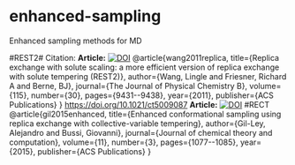 # enhanced-sampling
Enhanced sampling methods for MD

#REST2# Citation:
**Article:** [![DOI](https://img.shields.io/badge/doi-10.1021/jp204407d-blue.svg?style=flat&labelColor=whitesmoke)](https://doi.org/10.1021/jp204407d)
@article{wang2011replica,
  title={Replica exchange with solute scaling: a more efficient version of replica exchange with solute tempering (REST2)},
  author={Wang, Lingle and Friesner, Richard A and Berne, BJ},
  journal={The Journal of Physical Chemistry B},
  volume={115},
  number={30},
  pages={9431--9438},
  year={2011},
  publisher={ACS Publications}
}
https://doi.org/10.1021/ct5009087
**Article:** [![DOI](https://img.shields.io/badge/doi-10.1021/ct5009087-blue.svg?style=flat&labelColor=whitesmoke)](https://doi.org/10.1021/ct5009087)
#RECT
@article{gil2015enhanced,
  title={Enhanced conformational sampling using replica exchange with collective-variable tempering},
  author={Gil-Ley, Alejandro and Bussi, Giovanni},
  journal={Journal of chemical theory and computation},
  volume={11},
  number={3},
  pages={1077--1085},
  year={2015},
  publisher={ACS Publications}
}
